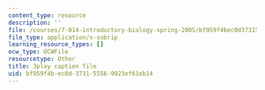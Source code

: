 ```yaml
---
content_type: resource
description: ''
file: /courses/7-014-introductory-biology-spring-2005/bf959f4bec0d373155569923ef61eb14_kAN_eTW_ig0.srt
file_type: application/x-subrip
learning_resource_types: []
ocw_type: OCWFile
resourcetype: Other
title: 3play caption file
uid: bf959f4b-ec0d-3731-5556-9923ef61eb14
---
```

